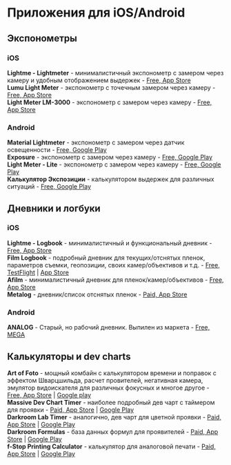 # Приложения для iOS/Android

## Экспонометры
### iOS
**Lightme - Lightmeter** - минималистичный экспонометр с замером через камеру и удобным отображением выдержек - [Free, App Store](https://apps.apple.com/us/app/lightme-lightmeter/id1509033790)   
**Lumu Light Meter** - экспонометр с точечным замером через камеру - [Free, App Store](https://apps.apple.com/app/lumu-light-meter/id730969737)  
**Light Meter LM-3000** - экспонометр c замером через камеру - [Free, App Store](https://apps.apple.com/app/apple-store/id1554264761)  

### Android
**Material Lightmeter** - экспонометр с замером через датчик освещенности - [Free, Google Play](https://play.google.com/store/apps/details?id=com.vodemn.lightmeter)  
**Exposure** - экспонометр с замером через камеру - [Free, Google Play](https://play.google.com/store/apps/details?id=ru.chetverikov.exposure)  
**Light Meter - Lite** - экспонометр с замером через камеру - [Free, Google Play](https://play.google.com/store/apps/details?id=com.willblaschko.android.lightmeterv2.free)   
**Калькулятор Экспозиции** - калькулятором выдержек для различных ситуаций - [Free, Google Play](https://play.google.com/store/apps/details?id=com.quicosoft.exposurecalculator.app)  

## Дневники и логбуки
### iOS
**Lightme - Logbook** - минималистичный и функциональный дневник - [Free, App Store](https://apps.apple.com/us/app/lightme-logbook/id1544518308)   
**Film Logbook** - подробный дневник для текущих/отснятых пленок, параметров съемки, геопозиции, своих камер/объективов и т.д. - [Free, TestFlight](https://testflight.apple.com/join/fV4oQYJD) | [App Store](https://apps.apple.com/us/app/film-logbook/id1520402017)  
**Afilm** - минималистичный дневник для пленок/камер/объективов - [Free, App Store](https://apps.apple.com/us/app/afilm/id1547837989)   
**Metalog** - дневник/список отснятых пленок - [Paid, App Store](https://apps.apple.com/us/app/metalog/id1475309518)


### Android
**ANALOG** - Старый, но рабочий дневник. Выпилен из маркета - [Free, MEGA](https://mega.nz/file/xNMGWIiD#LjXJf1c-x3ZnUrj_hsq8BnDcKgaGG_m8UoNCYeLcUPE)

## Калькуляторы и dev charts 

**Art of Foto** - мощный комбайн с калькулятором времени и поправок с эффектом Шварцшильда, расчет провителей, негативная камера, эмулятор видоискателя для различных фокусных и многое другое - [Free, App Store](https://apps.apple.com/us/app/art-of-foto/id1440728210) | [Google play](https://play.google.com/store/apps/details?id=com.appomobi.artoffoto)  
**Massive Dev Chart Timer** - наиболее подробный дев чарт с таймером для проявки - [Paid, App Store](https://apps.apple.com/us/app/massive-dev-chart-timer/id402405770) | [Google Play](https://play.google.com/store/apps/details?id=com.digitaltruth.mdc)    
**Darkroom Lab Timer** - аналогично, дев чарт для цветной проявки - [Paid, App Store](https://apps.apple.com/us/app/darkroom-lab-timer/id1020149692) | [Google Play](https://play.google.com/store/apps/details?id=com.digitaltruth.dlt)   
**Darkroom Formulas** - база данных формул для проявителей - [Paid, App Store](https://apps.apple.com/us/app/darkroom-formulas/id807461207) | [Google Play](https://play.google.com/store/apps/details?id=com.drf.formulas)  
**f-Stop Printing Calculator** - калькулятор для аналоговой печати - [Paid, App Store](https://apps.apple.com/ru/app/f-stop-printing-calculator/id858392735) | [Google Play](https://play.google.com/store/apps/details?id=com.digitaltruth.fstop)  
